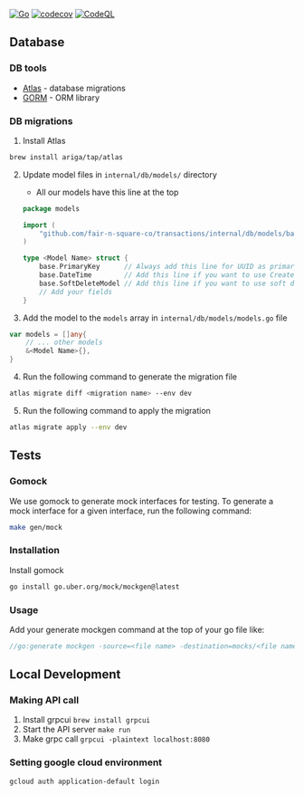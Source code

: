 [![Go](https://github.com/fair-n-square-co/transactions/actions/workflows/go.yml/badge.svg)](https://github.com/fair-n-square-co/transactions/actions/workflows/go.yml)
[![codecov](https://codecov.io/gh/fair-n-square-co/transactions/graph/badge.svg?token=5KF2DFTYUR)](https://codecov.io/gh/fair-n-square-co/transactions)
[![CodeQL](https://github.com/fair-n-square-co/transactions/actions/workflows/github-code-scanning/codeql/badge.svg)](https://github.com/fair-n-square-co/transactions/actions/workflows/github-code-scanning/codeql)

## Database

### DB tools

- [Atlas](https://atlasgo.io/guides/orms/gorm) - database migrations
- [GORM](https://gorm.io/docs/index.html) - ORM library

### DB migrations

1. Install Atlas
```bash
brew install ariga/tap/atlas
```

2. Update model files in `internal/db/models/` directory
   - All our models have this line at the top
    ```go
    package models

    import (
        "github.com/fair-n-square-co/transactions/internal/db/models/base"
    )

    type <Model Name> struct {
        base.PrimaryKey      // Always add this line for UUID as primary key
        base.DateTime        // Add this line if you want to use CreatedAt, UpdatedAt
        base.SoftDeleteModel // Add this line if you want to use soft delete
        // Add your fields
    }
    ```

3. Add the model to the `models` array in `internal/db/models/models.go` file
```go
var models = []any{
    // ... other models
    &<Model Name>{},
}
```
4. Run the following command to generate the migration file
```sh
atlas migrate diff <migration name> --env dev
```
5. Run the following command to apply the migration
```sh
atlas migrate apply --env dev
```


## Tests

### Gomock

We use gomock to generate mock interfaces for testing. To generate a mock interface for a given interface, run the following command:
```sh
make gen/mock
```

### Installation

Install gomock
```sh
go install go.uber.org/mock/mockgen@latest
```

### Usage

Add your generate mockgen command at the top of your go file like:
```go
//go:generate mockgen -source=<file name> -destination=mocks/<file name> -package=mocks
```

## Local Development

### Making API call

1. Install grpcui `brew install grpcui`
2. Start the API server `make run`
3. Make grpc call `grpcui -plaintext localhost:8080`


### Setting google cloud environment

```bash
gcloud auth application-default login
```